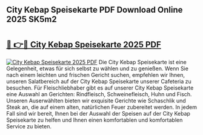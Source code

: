 ## City Kebap Speisekarte PDF Download Online 2025 SK5m2

# <h2><a href="http://gca9goq.nevu.top/?p=City+Kebap+Speisekarte">🔗 👉🔴 City Kebap Speisekarte 2025 PDF</a></h2>

[![City Kebap Speisekarte 2025 PDF](https://i.imgur.com/dBaPXMq.png)](http://gca9goq.nevu.top/?p=City+Kebap+Speisekarte)
Die City Kebap Speisekarte ist eine Gelegenheit, etwas für sich selbst zu wählen und zu genießen. Wenn Sie nach einem leichten und frischen Gericht suchen, empfehlen wir Ihnen, unseren Salatbereich auf der City Kebap Speisekarte unserer Cafeteria zu besuchen. Für Fleischliebhaber gibt es auf unserer City Kebap Speisekarte eine Auswahl an Gerichten: Rindfleisch, Schweinefleisch, Huhn und Fisch. Unseren Auserwählten bieten wir exquisite Gerichte wie Schaschlik und Steak an, die auf einem alten, natürlichen Feuer zubereitet werden. In jedem Fall sind wir bereit, Ihnen bei der Auswahl der Speisen auf der City Kebap Speisekarte zu helfen und Ihnen einen komfortablen und komfortablen Service zu bieten.
